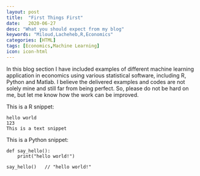 ```yaml
---
layout: post
title:  "First Things First"
date:   2020-06-27
desc: "What you should expect from my blog"
keywords: "Miloud,Lacheheb,R,Economics"
categories: [HTML]
tags: [Economics,Machine Learning]
icon: icon-html
---
```

In this blog section I have included examples of different machine learning application in economics using various statistical software, including R, Python and Matlab. 
I believe the delivered examples and codes are not solely mine and still far from being perfect. So, please do not be hard on me, but let me know how the work can be improved. 

This is a R snippet:

```
hello world
123
This is a text snippet
```

This is a Python snippet:

```
def say_hello():
    print("hello world!")

say_hello()   // "hello world!"
```